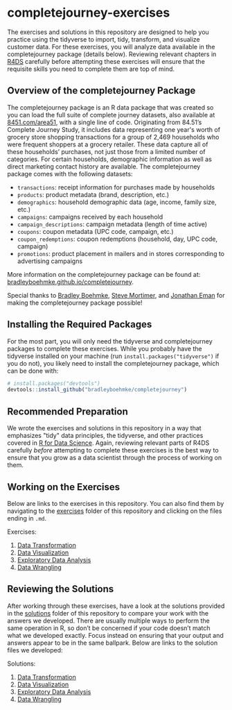 # completejourney-exercises

The exercises and solutions in this repository are designed to help you practice
using the tidyverse to import, tidy, transform, and visualize customer data. For
these exercises, you will analyze data available in the completejourney package
(details below). Reviewing relevant chapters in [R4DS][r4ds] carefully before
attempting these exercises will ensure that the requisite skills you need to
complete them are top of mind.

## Overview of the completejourney Package
The completejourney package is an R data package that was created so you can
load the full suite of complete journey datasets, also available at
[8451.com/area51][area51], with a single line of code. Originating from 84.51’s
Complete Journey Study, it includes data representing one year's worth of
grocery store shopping transactions for a group of 2,469 households who were
frequent shoppers at a grocery retailer. These data capture all of these
households’ purchases, not just those from a limited number of categories. For
certain households, demographic information as well as direct marketing contact
history are available. The completejourney package comes with the following
datasets:

- `transactions`: receipt information for purchases made by households
- `products`: product metadata (brand, description, etc.)
- `demographics`: household demographic data (age, income, family size, etc.)
- `campaigns`: campaigns received by each household
- `campaign_descriptions`: campaign metadata (length of time active)
- `coupons`: coupon metadata (UPC code, campaign, etc.)
- `coupon_redemptions`: coupon redemptions (household, day, UPC code, campaign)
- `promotions`: product placement in mailers and in stores corresponding to
advertising campaigns

More information on the completejourney package can be found at:
[bradleyboehmke.github.io/completejourney][completejourney].

Special thanks to [Bradley Boehmke][brad], [Steve Mortimer][steve], and
[Jonathan Eman][jonathan] for making the completejourney package possible!

## Installing the Required Packages
For the most part, you will only need the tidyverse and completejourney packages
to complete these exercises. While you probably have the tidyverse installed on
your machine (run `install.packages("tidyverse")` if you do not), you likely
need to install the completejourney package, which can be done with:

``` r
# install.packages("devtools")
devtools::install_github("bradleyboehmke/completejourney")
```

## Recommended Preparation
We wrote the exercises and solutions in this repository in a way that emphasizes
"tidy" data principles, the tidyverse, and other practices covered in [R for
Data Science][r4ds]. Again, reviewing relevant parts of R4DS carefully *before*
attempting to complete these exercises is the best way to ensure that you grow
as a data scientist through the process of working on them.

## Working on the Exercises
Below are links to the exercises in this repository. You can also find them by
navigating to the [exercises][exercises] folder of this repository and clicking
on the files ending in `.md`.

Exercises:

 1. [Data Transformation][data transformation exercises]
 2. [Data Visualization][data visualization exercises]
 3. [Exploratory Data Analysis][eda exercises]
 4. [Data Wrangling][data wrangling exercises]
<!---
 5. [Brandefy Private Label Case][brandefy case exercises]
-->

## Reviewing the Solutions
After working through these exercises, have a look at the solutions provided in
the [solutions][solutions] folder of this repository to compare your work with
the answers we developed. There are usually multiple ways to perform the same
operation in R, so don’t be concerned if your code doesn’t match what we
developed exactly. Focus instead on ensuring that your output and answers appear
to be in the same ballpark. Below are links to the solution files we developed:

Solutions:

 1. [Data Transformation][data transformation solutions]
 2. [Data Visualization][data visualization solutions]
 3. [Exploratory Data Analysis][eda solutions]
 4. [Data Wrangling][data wrangling solutions]
<!---
 5. [Brandefy Private Label Case][brandefy case solutions]
-->

[area51]: https://www.8451.com/area51/
[brandefy case exercises]: https://github.com/GCOM7140/completejourney-exercises/blob/master/exercises/05-brandefy-private-label-case-exercises.md#brandefy-private-label-case-exercises
[brandefy case solutions]: https://github.com/GCOM7140/completejourney-exercises/blob/master/solutions/05-brandefy-private-label-case-solutions.md#brandefy-private-label-case-solutions
[data transformation exercises]: https://github.com/GCOM7140/completejourney-exercises/blob/master/exercises/01-data-transformation-exercises.md#data-transformation-exercises
[data transformation solutions]: https://github.com/GCOM7140/completejourney-exercises/blob/master/solutions/01-data-transformation-solutions.md#data-transformation-solutions
[data visualization exercises]: https://github.com/GCOM7140/completejourney-exercises/blob/master/exercises/02-data-visualization-exercises.md#data-visualization-exercises
[data visualization solutions]: https://github.com/GCOM7140/completejourney-exercises/blob/master/solutions/02-data-visualization-solutions.md#data-visualization-solutions
[data wrangling exercises]: https://github.com/GCOM7140/completejourney-exercises/blob/master/exercises/04-data-wrangling-exercises.md#data-wrangling-exercises
[data wrangling solutions]: https://github.com/GCOM7140/completejourney-exercises/blob/master/solutions/04-data-wrangling-solutions.md#data-wrangling-solutions
[eda exercises]: https://github.com/GCOM7140/completejourney-exercises/blob/master/exercises/03-exploratory-data-analysis-exercises.md#exploratory-data-analysis-eda-exercises
[eda solutions]: https://github.com/GCOM7140/completejourney-exercises/blob/master/solutions/03-exploratory-data-analysis-solutions.md#exploratory-data-analysis-eda-solutions
[brad]: https://github.com/bradleyboehmke
[completejourney]: https://bradleyboehmke.github.io/completejourney/
[exercises]: https://github.com/GCOM7140/completejourney-exercises/tree/master/exercises
[jonathan]: https://github.com/jonathan-eman
[r4ds]: http://r4ds.had.co.nz/index.html
[steve]: https://github.com/StevenMMortimer
[solutions]: https://github.com/GCOM7140/completejourney-exercises/tree/master/solutions